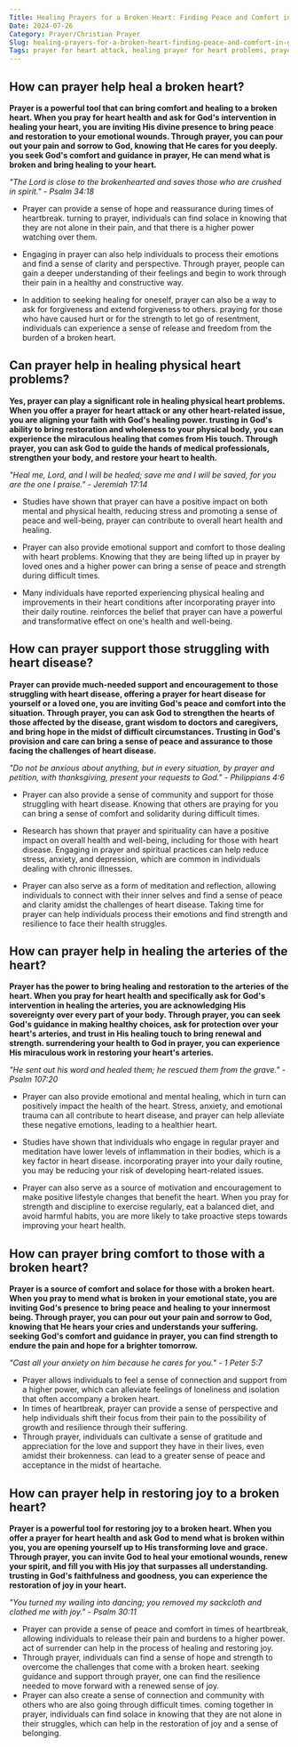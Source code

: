 ```yaml
---
Title: Healing Prayers for a Broken Heart: Finding Peace and Comfort in God's Love
Date: 2024-07-26
Category: Prayer/Christian Prayer
Slug: healing-prayers-for-a-broken-heart-finding-peace-and-comfort-in-gods-love
Tags: prayer for heart attack, healing prayer for heart problems, prayer to heal the arteries of the heart, prayer for heart disease, prayer for heart health, prayer to mend what is broken, prayers for a broken heart, prayer, christian prayer
---
```

## How can prayer help heal a broken heart?

**Prayer is a powerful tool that can bring comfort and healing to a broken heart. When you pray for **heart health** and ask for God's intervention in healing your heart, you are inviting His divine presence to bring peace and restoration to your emotional wounds. Through prayer, you can pour out your pain and sorrow to God, knowing that He cares for you deeply.  you seek God's comfort and guidance in prayer, He can mend what is broken and bring healing to your heart.**

*"The Lord is close to the brokenhearted and saves those who are crushed in spirit." - Psalm 34:18*

- Prayer can provide a sense of hope and reassurance during times of heartbreak.  turning to prayer, individuals can find solace in knowing that they are not alone in their pain, and that there is a higher power watching over them.
 
- Engaging in prayer can also help individuals to process their emotions and find a sense of clarity and perspective. Through prayer, people can gain a deeper understanding of their feelings and begin to work through their pain in a healthy and constructive way.

- In addition to seeking healing for oneself, prayer can also be a way to ask for forgiveness and extend forgiveness to others.  praying for those who have caused hurt or for the strength to let go of resentment, individuals can experience a sense of release and freedom from the burden of a broken heart.


## Can prayer help in healing physical heart problems?

**Yes, prayer can play a significant role in healing physical heart problems. When you offer a **prayer for heart attack** or any other heart-related issue, you are aligning your faith with God's healing power.  trusting in God's ability to bring restoration and wholeness to your physical body, you can experience the miraculous healing that comes from His touch. Through prayer, you can ask God to guide the hands of medical professionals, strengthen your body, and restore your heart to health.**

*"Heal me, Lord, and I will be healed; save me and I will be saved, for you are the one I praise." - Jeremiah 17:14*

- Studies have shown that prayer can have a positive impact on both mental and physical health, reducing stress and promoting a sense of peace and well-being, prayer can contribute to overall heart health and healing.

- Prayer can also provide emotional support and comfort to those dealing with heart problems. Knowing that they are being lifted up in prayer by loved ones and a higher power can bring a sense of peace and strength during difficult times.

- Many individuals have reported experiencing physical healing and improvements in their heart conditions after incorporating prayer into their daily routine.  reinforces the belief that prayer can have a powerful and transformative effect on one's health and well-being.


## How can prayer support those struggling with heart disease?

**Prayer can provide much-needed support and encouragement to those struggling with heart disease, offering a **prayer for heart disease** for yourself or a loved one, you are inviting God's peace and comfort into the situation. Through prayer, you can ask God to strengthen the hearts of those affected by the disease, grant wisdom to doctors and caregivers, and bring hope in the midst of difficult circumstances. Trusting in God's provision and care can bring a sense of peace and assurance to those facing the challenges of heart disease.**

*"Do not be anxious about anything, but in every situation, by prayer and petition, with thanksgiving, present your requests to God." - Philippians 4:6*

- Prayer can also provide a sense of community and support for those struggling with heart disease. Knowing that others are praying for you can bring a sense of comfort and solidarity during difficult times.
 
- Research has shown that prayer and spirituality can have a positive impact on overall health and well-being, including for those with heart disease. Engaging in prayer and spiritual practices can help reduce stress, anxiety, and depression, which are common in individuals dealing with chronic illnesses.

- Prayer can also serve as a form of meditation and reflection, allowing individuals to connect with their inner selves and find a sense of peace and clarity amidst the challenges of heart disease. Taking time for prayer can help individuals process their emotions and find strength and resilience to face their health struggles.


## How can prayer help in healing the arteries of the heart?

**Prayer has the power to bring healing and restoration to the arteries of the heart. When you pray for **heart health** and specifically ask for God's intervention in healing the arteries, you are acknowledging His sovereignty over every part of your body. Through prayer, you can seek God's guidance in making healthy choices, ask for protection over your heart's arteries, and trust in His healing touch to bring renewal and strength.  surrendering your health to God in prayer, you can experience His miraculous work in restoring your heart's arteries.**

*"He sent out his word and healed them; he rescued them from the grave." - Psalm 107:20*

- Prayer can also provide emotional and mental healing, which in turn can positively impact the health of the heart. Stress, anxiety, and emotional trauma can all contribute to heart disease, and prayer can help alleviate these negative emotions, leading to a healthier heart.
 
- Studies have shown that individuals who engage in regular prayer and meditation have lower levels of inflammation in their bodies, which is a key factor in heart disease.  incorporating prayer into your daily routine, you may be reducing your risk of developing heart-related issues.
 
- Prayer can also serve as a source of motivation and encouragement to make positive lifestyle changes that benefit the heart. When you pray for strength and discipline to exercise regularly, eat a balanced diet, and avoid harmful habits, you are more likely to take proactive steps towards improving your heart health.


## How can prayer bring comfort to those with a broken heart?

**Prayer is a source of comfort and solace for those with a broken heart. When you **pray to mend what is broken** in your emotional state, you are inviting God's presence to bring peace and healing to your innermost being. Through prayer, you can pour out your pain and sorrow to God, knowing that He hears your cries and understands your suffering.  seeking God's comfort and guidance in prayer, you can find strength to endure the pain and hope for a brighter tomorrow.**

*"Cast all your anxiety on him because he cares for you." - 1 Peter 5:7*

- Prayer allows individuals to feel a sense of connection and support from a higher power, which can alleviate feelings of loneliness and isolation that often accompany a broken heart.
- In times of heartbreak, prayer can provide a sense of perspective and help individuals shift their focus from their pain to the possibility of growth and resilience through their suffering.
- Through prayer, individuals can cultivate a sense of gratitude and appreciation for the love and support they have in their lives, even amidst their brokenness.  can lead to a greater sense of peace and acceptance in the midst of heartache.


## How can prayer help in restoring joy to a broken heart?

**Prayer is a powerful tool for restoring joy to a broken heart. When you offer a **prayer for heart health** and ask God to mend what is broken within you, you are opening yourself up to His transforming love and grace. Through prayer, you can invite God to heal your emotional wounds, renew your spirit, and fill you with His joy that surpasses all understanding.  trusting in God's faithfulness and goodness, you can experience the restoration of joy in your heart.**

*"You turned my wailing into dancing; you removed my sackcloth and clothed me with joy." - Psalm 30:11*

- Prayer can provide a sense of peace and comfort in times of heartbreak, allowing individuals to release their pain and burdens to a higher power.  act of surrender can help in the process of healing and restoring joy.
- Through prayer, individuals can find a sense of hope and strength to overcome the challenges that come with a broken heart.  seeking guidance and support through prayer, one can find the resilience needed to move forward with a renewed sense of joy.
- Prayer can also create a sense of connection and community with others who are also going through difficult times.  coming together in prayer, individuals can find solace in knowing that they are not alone in their struggles, which can help in the restoration of joy and a sense of belonging.